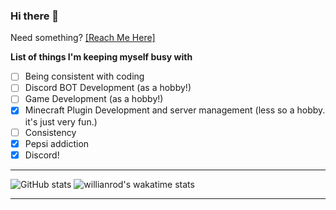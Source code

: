 ### Hi there 👋
Need something? [[Reach Me Here]](https://discord.gg/KPXchxj)

**List of things I'm keeping myself busy with**
- [ ] Being consistent with coding
- [ ] Discord BOT Development (as a hobby!)
- [ ] Game Development (as a hobby!)
- [x] Minecraft Plugin Development and server management (less so a hobby. it's just very fun.)
- [ ] Consistency
- [x] Pepsi addiction
- [x] Discord!
---
![GitHub stats](https://github-readme-stats.vercel.app/api?username=WolfNT90&show_icons=true&theme=swift&count_private=true)
![willianrod's wakatime stats](https://github-readme-stats.vercel.app/api/wakatime?username=WolfNT90&theme=swift)

---
